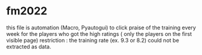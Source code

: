 # fm2022
this file is automation (Macro, Pyautogui) to click praise of the training every week for the players who got the high ratings ( only the players on the first visible page) 
restriction : the training rate (ex. 9.3  or 8.2) could not be extracted as data.

